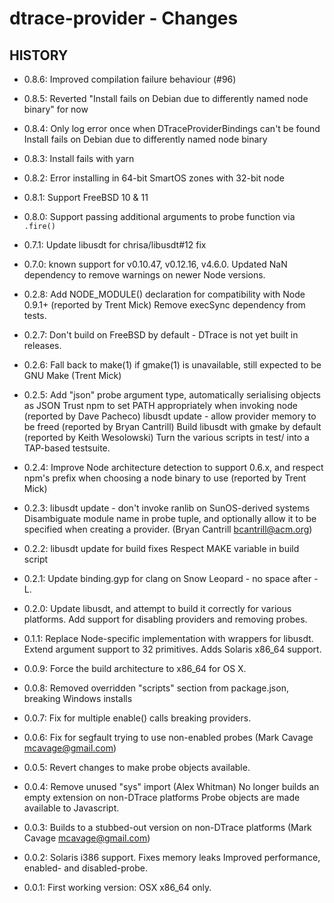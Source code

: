 dtrace-provider - Changes
=========================

## HISTORY

 * 0.8.6:
   Improved compilation failure behaviour (#96)

 * 0.8.5:
   Reverted "Install fails on Debian due to differently named node binary" for
   now

 * 0.8.4:
   Only log error once when DTraceProviderBindings can't be found
   Install fails on Debian due to differently named node binary

 * 0.8.3:
   Install fails with yarn

 * 0.8.2:
   Error installing in 64-bit SmartOS zones with 32-bit node

 * 0.8.1:
   Support FreeBSD 10 & 11

 * 0.8.0:
   Support passing additional arguments to probe function via `.fire()`

 * 0.7.1:
   Update libusdt for chrisa/libusdt#12 fix

 * 0.7.0: known support for v0.10.47, v0.12.16, v4.6.0.
   Updated NaN dependency to remove warnings on newer Node versions.

 * 0.2.8:
   Add NODE_MODULE() declaration for compatibility with Node 0.9.1+
   (reported by Trent Mick)
   Remove execSync dependency from tests.

 * 0.2.7:
   Don't build on FreeBSD by default - DTrace is not yet built in releases.

 * 0.2.6:
   Fall back to make(1) if gmake(1) is unavailable, still expected to be GNU Make
   (Trent Mick)

 * 0.2.5:
   Add "json" probe argument type, automatically serialising objects as JSON
   Trust npm to set PATH appropriately when invoking node (reported by Dave Pacheco)
   libusdt update - allow provider memory to be freed (reported by Bryan Cantrill)
   Build libusdt with gmake by default (reported by Keith Wesolowski)
   Turn the various scripts in test/ into a TAP-based testsuite.

 * 0.2.4:
   Improve Node architecture detection to support 0.6.x, and respect
   npm's prefix when choosing a node binary to use (reported by Trent Mick)

 * 0.2.3:
   libusdt update - don't invoke ranlib on SunOS-derived systems
   Disambiguate module name in probe tuple, and optionally allow it to be
   specified when creating a provider. (Bryan Cantrill bcantrill@acm.org)

 * 0.2.2:
   libusdt update for build fixes
   Respect MAKE variable in build script

 * 0.2.1:
   Update binding.gyp for clang on Snow Leopard - no space after -L.

 * 0.2.0:
   Update libusdt, and attempt to build it correctly for various platforms.
   Add support for disabling providers and removing probes.

 * 0.1.1:
   Replace Node-specific implementation with wrappers for libusdt.
   Extend argument support to 32 primitives.
   Adds Solaris x86_64 support.

 * 0.0.9:
   Force the build architecture to x86_64 for OS X.

 * 0.0.8:
   Removed overridden "scripts" section from package.json, breaking Windows installs

 * 0.0.7:
   Fix for multiple enable() calls breaking providers.

 * 0.0.6:
   Fix for segfault trying to use non-enabled probes (Mark Cavage mcavage@gmail.com)

 * 0.0.5:
   Revert changes to make probe objects available.

 * 0.0.4:
   Remove unused "sys" import (Alex Whitman) 
   No longer builds an empty extension on non-DTrace platforms
   Probe objects are made available to Javascript.

 * 0.0.3:
   Builds to a stubbed-out version on non-DTrace platforms (Mark Cavage <mcavage@gmail.com>)

 * 0.0.2:
   Solaris i386 support.
   Fixes memory leaks
   Improved performance, enabled- and disabled-probe. 

 * 0.0.1: 
   First working version: OSX x86_64 only. 
